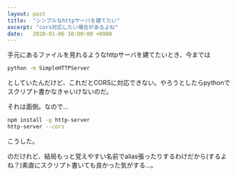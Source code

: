 ```yaml
---
layout: post
title:  "シンプルなhttpサーバを建てたい"
excerpt: "cors対応したい場合があるよね"
date:   2020-01-06 10:00:00 +0900
---
```


手元にあるファイルを見れるようなhttpサーバを建てたいとき、今までは

```sh
python -m SimpleHTTPServer
```

としていたんだけど、これだとCORSに対応できない。やろうとしたらpythonでスクリプト書かなきゃいけないのだ。

それは面倒。なので…

```sh
npm install -g http-server
http-server --cors
```

こうした。

のだけれど、結局もっと覚えやすい名前でalias張ったりするわけだから(するよね？)素直にスクリプト書いても良かった気がする…。
